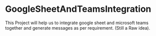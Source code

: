 # GoogleSheetAndTeamsIntegration
This Project will help us to integrate google sheet and microsoft teams together and generate messages as per requirement. (Still a Raw idea). 
